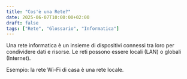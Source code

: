```yaml
---
title: "Cos'è una Rete?"
date: 2025-06-07T10:00:00+02:00
draft: false
tags: ["Rete", "Glossario", "Informatica"]
---
```


Una rete informatica è un insieme di dispositivi connessi tra loro per condividere dati e risorse. Le reti possono essere locali (LAN) o globali (Internet).

Esempio: la rete Wi-Fi di casa è una rete locale.

